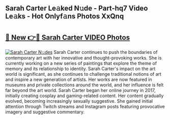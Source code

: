 ## Sarah Carter Le𝚊ked N𝚞de - Part-hq7 Video Le𝚊ks - Hot Onlyf𝚊ns Photos XxQnq

# <h2><a href="http://ac15493.deff.icu/?id=Sarah+Carter">🔗 New 👉🔴 Sarah Carter VIDEO Photos</a></h2>

[![Sarah Carter N𝚞des](https://i.imgur.com/rIISA9y.gif)](http://ac15493.deff.icu/?id=Sarah+Carter)
Sarah Carter continues to push the boundaries of contemporary art with her innovative and thought-provoking works. She is currently working on a new series of paintings that explore the theme of memory and its relationship to identity. Sarah Carter's impact on the art world is significant, as she continues to challenge traditional notions of art and inspire a new generation of artists. Her works are now featured in museums and private collections around the world, and her influence is felt far beyond the art world. Sarah Carter began her online journey in 2017, initially creating cosplay and gaming-related content. Her content gradually evolved, becoming increasingly sexually suggestive. She gained initial attention through Twitch streams and Instagram posts featuring provocative imagery and suggestive commentary.
